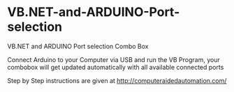 # VB.NET-and-ARDUINO-Port-selection
VB.NET and ARDUINO Port selection Combo Box

Connect Arduino to your Computer via USB and run the VB Program, your combobox will get updated automatically with all available connected ports 

Step by Step instructions are given at http://computeraidedautomation.com/

